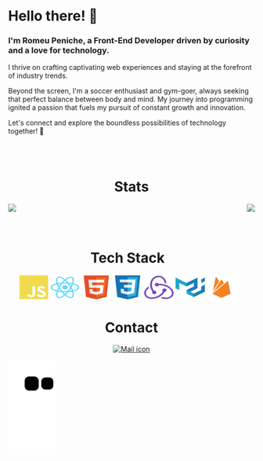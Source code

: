 # Hello there! 👋
### I'm Romeu Peniche, a Front-End Developer driven by curiosity and a love for technology.

I thrive on crafting captivating web experiences and staying at the forefront of industry trends.

Beyond the screen, I'm a soccer enthusiast and gym-goer, always seeking that perfect balance between body and mind. My journey into programming ignited a passion that fuels my pursuit of constant growth and innovation.

Let's connect and explore the boundless possibilities of technology together! 🚀

<br />
<br />
<h1 align="center">Stats</h1>

<div>
  <img height="180em" src="https://github-readme-stats.vercel.app/api?username=romeupeniche&show_icons=true&theme=react" />
  <img align="right" height="180em" src="https://github-readme-stats.vercel.app/api/top-langs/?username=romeupeniche&layout=compact&theme=react" />
</div>
<br>

<div  align="center"> 
  <div style="display: inline_block"><br>
    <h1 align="center">Tech Stack</h1>
    <img align="center" height="50" width="60" alt="js-icon"  src="https://raw.githubusercontent.com/devicons/devicon/master/icons/javascript/javascript-plain.svg">
    <img align="center" height="50" width="60" alt="react-icon" src="https://raw.githubusercontent.com/devicons/devicon/master/icons/react/react-original.svg">
    <img align="center" height="50" width="60" alt="html-icon" src="https://raw.githubusercontent.com/devicons/devicon/master/icons/html5/html5-original.svg">
    <img align="center" height="50" width="60" alt="css-icon" src="https://raw.githubusercontent.com/devicons/devicon/master/icons/css3/css3-original.svg">
    <img align="center" height="50" width="60" alt="css-icon" src="https://raw.githubusercontent.com/devicons/devicon/master/icons/redux/redux-original.svg">
    <img align="center" height="50" width="60" alt="material-ui-icon" src="https://raw.githubusercontent.com/devicons/devicon/master/icons/materialui/materialui-original.svg">
    <img align="center" height="50" width="60" alt="firebase-icon" src="https://raw.githubusercontent.com/devicons/devicon/master/icons/firebase/firebase-plain.svg">
   </div>
    
  
  <h1 align="center">Contact</h1>
    <a href = "mailto: romeupeniche12@hotmail.com">
      <img alt="Mail icon" src="https://upload.wikimedia.org/wikipedia/commons/d/df/Microsoft_Office_Outlook_%282018%E2%80%93present%29.svg" height="30">
    </a>
</div>
  
![Snake animation](https://github.com/romeupeniche/romeupeniche/blob/output/github-contribution-grid-snake.svg)
